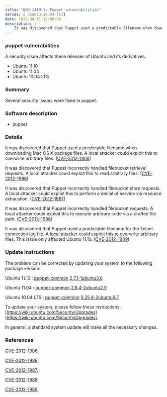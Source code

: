 ```yaml
---
title: "USN-1419-1: Puppet vulnerabilities"
series: [ ubuntu-10.04-lts]
date: 2012-04-11 12:00:00
description: |
    It was discovered that Puppet used a predictable filename when downloading Mac OS X package files. A local attacker could exploit this to overwrite arbitrary files. ([CVE-2012-1906](http://people.ubuntu.com/~ubuntu-security/cve/CVE-2012-1906))
--- 
```

 
### puppet vulnerabilities

A security issue affects these releases of Ubuntu and its derivatives:

* Ubuntu 11.10
* Ubuntu 11.04
* Ubuntu 10.04 LTS

### Summary

Several security issues were fixed in puppet. 

### Software description

* puppet 

### Details

It was discovered that Puppet used a predictable filename when downloading Mac OS X package files. A local attacker could exploit this to overwrite arbitrary files. ([CVE-2012-1906](http://people.ubuntu.com/~ubuntu-security/cve/CVE-2012-1906))

It was discovered that Puppet incorrectly handled filebucket retrieval requests. A local attacker could exploit this to read arbitrary files. ([CVE-2012-1986](http://people.ubuntu.com/~ubuntu-security/cve/CVE-2012-1986))

It was discovered that Puppet incorrectly handled filebucket store requests. A local attacker could exploit this to perform a denial of service via resource exhaustion. ([CVE-2012-1987](http://people.ubuntu.com/~ubuntu-security/cve/CVE-2012-1987))

It was discovered that Puppet incorrectly handled filebucket requests. A local attacker could exploit this to execute arbitrary code via a crafted file path. ([CVE-2012-1988](http://people.ubuntu.com/~ubuntu-security/cve/CVE-2012-1988))

It was discovered that Puppet used a predictable filename for the Telnet connection log file. A local attacker could exploit this to overwrite arbitrary files. This issue only affected Ubuntu 11.10. ([CVE-2012-1989](http://people.ubuntu.com/~ubuntu-security/cve/CVE-2012-1989)) 

### Update instructions

The problem can be corrected by updating your system to the following package version:

Ubuntu 11.10
 : [puppet-common](https://launchpad.net/ubuntu/+source/puppet) <span> [2.7.1-1ubuntu3.6](https://launchpad.net/ubuntu/+source/puppet/2.7.1-1ubuntu3.6) </span> 

Ubuntu 11.04
 : [puppet-common](https://launchpad.net/ubuntu/+source/puppet) <span> [2.6.4-2ubuntu2.9](https://launchpad.net/ubuntu/+source/puppet/2.6.4-2ubuntu2.9) </span> 

Ubuntu 10.04 LTS
 : [puppet-common](https://launchpad.net/ubuntu/+source/puppet) <span> [0.25.4-2ubuntu6.7](https://launchpad.net/ubuntu/+source/puppet/0.25.4-2ubuntu6.7) </span> 

To update your system, please follow these instructions: [https://wiki.ubuntu.com/Security/Upgrades](https://wiki.ubuntu.com/Security/Upgrades).

In general, a standard system update will make all the necessary changes. 

### References

 [CVE-2012-1906](http://people.ubuntu.com/~ubuntu-security/cve/CVE-2012-1906), 

 [CVE-2012-1986](http://people.ubuntu.com/~ubuntu-security/cve/CVE-2012-1986), 

 [CVE-2012-1987](http://people.ubuntu.com/~ubuntu-security/cve/CVE-2012-1987), 

 [CVE-2012-1988](http://people.ubuntu.com/~ubuntu-security/cve/CVE-2012-1988), 

 [CVE-2012-1989](http://people.ubuntu.com/~ubuntu-security/cve/CVE-2012-1989)
 
